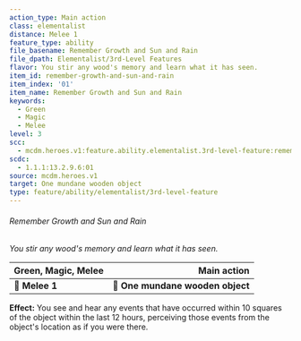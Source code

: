 ```yaml
---
action_type: Main action
class: elementalist
distance: Melee 1
feature_type: ability
file_basename: Remember Growth and Sun and Rain
file_dpath: Elementalist/3rd-Level Features
flavor: You stir any wood's memory and learn what it has seen.
item_id: remember-growth-and-sun-and-rain
item_index: '01'
item_name: Remember Growth and Sun and Rain
keywords:
  - Green
  - Magic
  - Melee
level: 3
scc:
  - mcdm.heroes.v1:feature.ability.elementalist.3rd-level-feature:remember-growth-and-sun-and-rain
scdc:
  - 1.1.1:13.2.9.6:01
source: mcdm.heroes.v1
target: One mundane wooden object
type: feature/ability/elementalist/3rd-level-feature
---
```


###### Remember Growth and Sun and Rain

*You stir any wood's memory and learn what it has seen.*

| **Green, Magic, Melee** |                  **Main action** |
| ----------------------- | -------------------------------: |
| **📏 Melee 1**          | **🎯 One mundane wooden object** |

**Effect:** You see and hear any events that have occurred within 10 squares of the object within the last 12 hours, perceiving those events from the object's location as if you were there.
